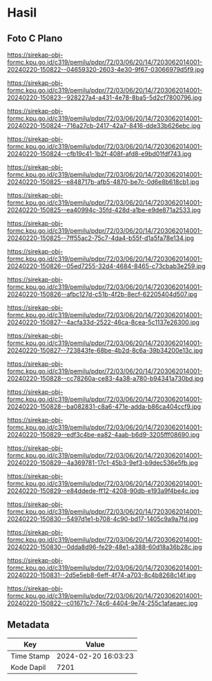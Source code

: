 # Hasil

## Foto C Plano

https://sirekap-obj-formc.kpu.go.id/c319/pemilu/pdpr/72/03/06/20/14/7203062014001-20240220-150822--04659320-2603-4e30-9f67-03066979d5f9.jpg

https://sirekap-obj-formc.kpu.go.id/c319/pemilu/pdpr/72/03/06/20/14/7203062014001-20240220-150823--928227a4-a431-4e78-8ba5-5d2cf7800796.jpg

https://sirekap-obj-formc.kpu.go.id/c319/pemilu/pdpr/72/03/06/20/14/7203062014001-20240220-150824--716a27cb-2417-42a7-8416-dde33b626ebc.jpg

https://sirekap-obj-formc.kpu.go.id/c319/pemilu/pdpr/72/03/06/20/14/7203062014001-20240220-150824--cfb19c41-1b2f-408f-afd8-e9bd01fdf743.jpg

https://sirekap-obj-formc.kpu.go.id/c319/pemilu/pdpr/72/03/06/20/14/7203062014001-20240220-150825--e848717b-afb5-4870-be7c-0d6e8b618cb1.jpg

https://sirekap-obj-formc.kpu.go.id/c319/pemilu/pdpr/72/03/06/20/14/7203062014001-20240220-150825--ea40994c-35fd-428d-a1be-e9de871a2533.jpg

https://sirekap-obj-formc.kpu.go.id/c319/pemilu/pdpr/72/03/06/20/14/7203062014001-20240220-150825--7ff55ac2-75c7-4da4-b55f-d1a5fa78e134.jpg

https://sirekap-obj-formc.kpu.go.id/c319/pemilu/pdpr/72/03/06/20/14/7203062014001-20240220-150826--05ed7255-32d4-4684-8465-c73cbab3e259.jpg

https://sirekap-obj-formc.kpu.go.id/c319/pemilu/pdpr/72/03/06/20/14/7203062014001-20240220-150826--afbc127d-c51b-4f2b-8ecf-62205404d507.jpg

https://sirekap-obj-formc.kpu.go.id/c319/pemilu/pdpr/72/03/06/20/14/7203062014001-20240220-150827--4acfa33d-2522-46ca-8cea-5c1137e26300.jpg

https://sirekap-obj-formc.kpu.go.id/c319/pemilu/pdpr/72/03/06/20/14/7203062014001-20240220-150827--723843fe-68be-4b2d-8c6a-39b34200e13c.jpg

https://sirekap-obj-formc.kpu.go.id/c319/pemilu/pdpr/72/03/06/20/14/7203062014001-20240220-150828--cc78260a-ce83-4a38-a780-b94341a730bd.jpg

https://sirekap-obj-formc.kpu.go.id/c319/pemilu/pdpr/72/03/06/20/14/7203062014001-20240220-150828--ba082831-c8a6-471e-adda-b86ca404ccf9.jpg

https://sirekap-obj-formc.kpu.go.id/c319/pemilu/pdpr/72/03/06/20/14/7203062014001-20240220-150829--edf3c4be-ea82-4aab-b6d9-3205fff08690.jpg

https://sirekap-obj-formc.kpu.go.id/c319/pemilu/pdpr/72/03/06/20/14/7203062014001-20240220-150829--4a369781-17c1-45b3-9ef3-b9dec536e5fb.jpg

https://sirekap-obj-formc.kpu.go.id/c319/pemilu/pdpr/72/03/06/20/14/7203062014001-20240220-150829--e84ddede-ff12-4208-90db-e193a9f4be4c.jpg

https://sirekap-obj-formc.kpu.go.id/c319/pemilu/pdpr/72/03/06/20/14/7203062014001-20240220-150830--5497d1e1-b708-4c90-bd17-1405c9a9a7fd.jpg

https://sirekap-obj-formc.kpu.go.id/c319/pemilu/pdpr/72/03/06/20/14/7203062014001-20240220-150830--0dda8d96-fe29-48e1-a388-60d18a36b28c.jpg

https://sirekap-obj-formc.kpu.go.id/c319/pemilu/pdpr/72/03/06/20/14/7203062014001-20240220-150831--2d5e5eb8-6eff-4f74-a703-8c4b8268c14f.jpg

https://sirekap-obj-formc.kpu.go.id/c319/pemilu/pdpr/72/03/06/20/14/7203062014001-20240220-150822--c01671c7-74c6-4404-9e74-255c1afaeaec.jpg


## Metadata

| Key        | Value               |
| ---------- | ------------------- |
| Time Stamp | 2024-02-20 16:03:23 |
| Kode Dapil | 7201                |



